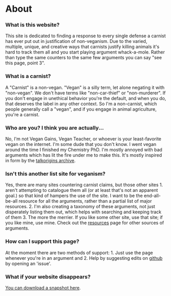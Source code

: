 # About

### What is this website?

This site is dedicated to finding a response to every single defense a carnist has ever put out in justification of non-veganism.  Due to the varied, multiple, unique, and creative ways that carnists justify killing animals it's hard to track them all and you start playing argument whack-a-mole. Rather than type the same counters to the same few arguments you can say "see this page, point 3".

### What is a carnist?

A "Carnist" is a non-vegan. "Vegan" is a silly term, let alone negating it with "non-vegan".  We don't have terms like "non-car-thief" or "non-murderer".  If you don't engage in unethical behavior you're the default, and when you do, that deserves the label in any other context. So I'm a non-carnist, which people generally call a "vegan", and if you engage in animal agriculture, you're a carnist.

### Who are you? I think you are actually...

No, I'm not Vegan Gains, Vegan Teacher, or whoever is your least-favorite vegan on the internet. I'm some dude that you don't know. I went vegan around the time I finished my Chemistry PhD.  I'm mostly annoyed with bad arguments which has lit the fire under me to make this.  It's mostly inspired in form by the [talkorigins archive](http://talkorigins.org/indexcc/list.html).  

### Isn't this another list site for veganism?

Yes, there are many sites countering carnist claims, but those other sites 1. aren't attempting to catalogue them all (or at least that's not an apparent goal.) so that kind of hampers the use of the site. I want to be the end-all-be-all resource for all the arguments, rather than a partial list of major resources. 2. I'm also creating a taxonomy of these arguments, not just disperately listing them out, which helps with searching and keeping track of them 3. The more the merrier. If you like some other site, use that site; if you like mine, use mine. Check out the [resources](resources.html) page for other sources of arguments.

### How can I support this page?

At the moment there are two methods of support: 1. Just use the page whenever you're in an argument and 2. Help by suggesting edits on [github](https://github.com/carnistclaims/carnistclaims.github.io/issues) by opening an 'issue'.

### What if your website disappears?

[You can download a snapshot here](https://github.com/carnistclaims/carnistclaims.github.io/archive/refs/heads/main.zip).
